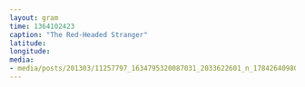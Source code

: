 ```yaml
---
layout: gram
time: 1364102423
caption: "The Red-Headed Stranger"
latitude: 
longitude: 
media:
- media/posts/201303/11257797_1634795320087031_2033622601_n_17842640980000351.jpg
---
```

